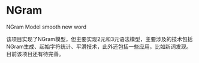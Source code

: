 # NGram
NGram Model smooth new word

该项目实现了NGram模型，但主要实现2元和3元语法模型，主要涉及的技术包括NGram生成、起始字符统计、平滑技术，此外还包括一些应用，比如新词发现。
目前该项目还有待完善。
